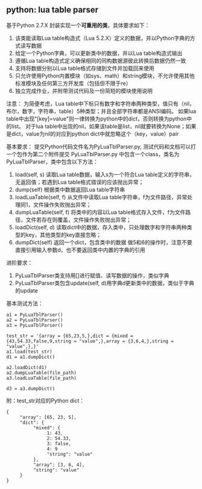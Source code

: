 ## python: lua table parser

基于Python 2.7.X 封装实现一个**可重用的类**，具体要求如下：
1. 该类能读取Lua table构造式（Lua 5.2.X）定义的数据，并以Python字典的方式读写数据
2. 给定一个Python字典，可以更新类中的数据，并以Lua table构造式输出
3. 遵循Lua table构造式定义确保相同的同构数据源彼此转换后数据仍然一致
4. 支持将数据分别以Lua table格式存储到文件并加载回来使用
5. 只允许使用Python内置模块（如sys、math）和string模块，不允许使用其他标准模块及任何第三方开发库（包括但不限于re）
6. 独立完成作业，并附带测试代码及一份简短的模块使用说明

注意：
为简便考虑，Lua table中下标只有数字和字符串两种类型，值只有（nil，布尔，数字，字符串，table）5种类型；并且全部字符串都是ANSI编码。
如果lua table中出现"[key]=value"则一律转换为python中的dict，否则转换为python中的list。
对于lua table中出现的nil，如果该table是list，nil就要转换为None；如果是dict，value为nil的对应到python dict中就忽略这个（key，value）pair

基本要求：
提交Python代码文件名为PyLuaTblParser.py, 测试代码和文档可以打一个包作为第二个附件提交
PyLuaTblParser.py 中包含一个class，类名为PyLuaTblParser，类中包含以下方法：
1. load(self, s)    读取Lua table数据，输入s为一个符合Lua table定义的字符串，无返回值；若遇到Lua table格式错误的应该抛出异常；
2. dump(self)  根据类中数据返回Lua table字符串
3. loadLuaTable(self, f)  从文件中读取Lua table字符串，f为文件路径，异常处理同1，文件操作失败抛出异常；
4. dumpLuaTable(self, f) 将类中的内容以Lua table格式存入文件，f为文件路径，文件若存在则覆盖，文件操作失败抛出异常；
5. loadDict(self, d)   读取dict中的数据，存入类中，只处理数字和字符串两种类型的key，其他类型的key直接忽略；
6. dumpDict(self)  返回一个dict，包含类中的数据
做5和6的操作时，注意不要直接引用输入参数d，也不要返回类中内置的字典的引用

进阶要求：
1. PyLuaTblParser类支持用[]进行赋值、读写数据的操作，类似字典
2. PyLuaTblParser类包含update(self, d)用字典d更新类中的数据，类似于字典的update

基本测试方法：
```
a1 = PyLuaTblParser()
a2 = PyLuaTblParser()
a3 = PyLuaTblParser()

test_str = '{array = {65,23,5,},dict = {mixed = {43,54.33,false,9,string = "value",},array = {3,6,4,},string = "value",},}'
a1.load(test_str)
d1 = a1.dumpDict()

a2.loadDict(d1)
a2.dumpLuaTable(file_path)
a3.loadLuaTable(file_path)

d3 = a3.dumpDict()
```

附：test_str对应的Python dict：
```
{
     "array": [65, 23, 5],
     "dict": {
          "mixed": {
               1: 43,
               2: 54.33,
               3: false,
               4: 9
               "string": "value"
          },
          "array": [3, 6, 4],
          "string": "value"
     }
}
```
